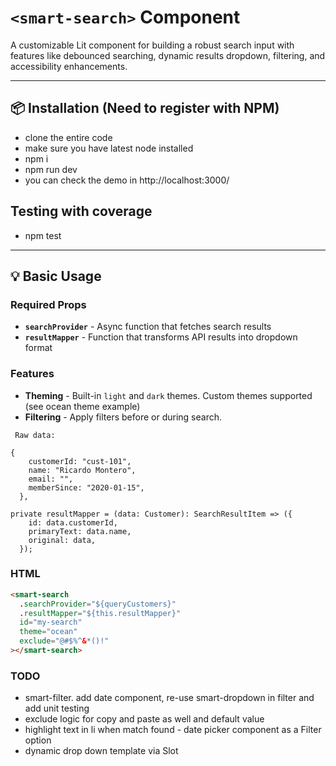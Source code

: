 # `<smart-search>` Component

A customizable Lit component for building a robust search input with features like debounced searching, dynamic results dropdown, filtering, and accessibility enhancements.

---

## 📦 Installation (Need to register with NPM)

- clone the entire code
- make sure you have latest node installed
- npm i
- npm run dev
- you can check the demo in http://localhost:3000/

## Testing with coverage

- npm test

---

## 💡 Basic Usage

### Required Props

- **`searchProvider`** - Async function that fetches search results
- **`resultMapper`** - Function that transforms API results into dropdown format

### Features

- **Theming** - Built-in `light` and `dark` themes. Custom themes supported (see ocean theme example)
- **Filtering** - Apply filters before or during search.

```
 Raw data:

{
    customerId: "cust-101",
    name: "Ricardo Montero",
    email: "",
    memberSince: "2020-01-15",
  },
```

```
private resultMapper = (data: Customer): SearchResultItem => ({
    id: data.customerId,
    primaryText: data.name,
    original: data,
  });
```

### HTML

```html
<smart-search
  .searchProvider="${queryCustomers}"
  .resultMapper="${this.resultMapper}"
  id="my-search"
  theme="ocean"
  exclude="@#$%^&*()!"
></smart-search>
```

### TODO

- smart-filter. add date component, re-use smart-dropdown in filter and add unit testing
- exclude logic for copy and paste as well and default value
- highlight text in li when match found - date picker component as a Filter option
- dynamic drop down template via Slot
